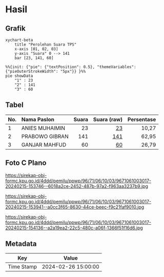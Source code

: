 # Hasil

## Grafik

```mermaid
xychart-beta
    title "Perolehan Suara TPS"
    x-axis [01, 02, 03]
    y-axis "Suara" 0 --> 141
    bar [23, 141, 60]
```

```mermaid
%%{init: {"pie": {"textPosition": 0.5}, "themeVariables": {"pieOuterStrokeWidth": "5px"}} }%%
pie showData
    "1" : 23
    "2" : 141
    "3" : 60
```

## Tabel

| No. | Nama Paslon    | Suara | Suara (raw) | Persentase |
|:--- |:-------------- | -----:| -----------:| ----------:|
| 1   | ANIES MUHAIMIN | 23    | [23][p-1]   | 10,27      |
| 2   | PRABOWO GIBRAN | 141   | [141][p-2]  | 62,95      |
| 3   | GANJAR MAHFUD  | 60    | [60][p-3]   | 26,79      |


[p-1]: https://github.com/gigit-pemilu/pemilu-2024-96-papua-barat-daya/blob/main/pilpres/hitung-suara/sub/96-papua-barat-daya/sub/71-kota-sorong/sub/06-sorong-manoi/sub/1003-malabutor/sub/017-tps/sub/paslon-1.txt
[p-2]: https://github.com/gigit-pemilu/pemilu-2024-96-papua-barat-daya/blob/main/pilpres/hitung-suara/sub/96-papua-barat-daya/sub/71-kota-sorong/sub/06-sorong-manoi/sub/1003-malabutor/sub/017-tps/sub/paslon-2.txt
[p-3]: https://github.com/gigit-pemilu/pemilu-2024-96-papua-barat-daya/blob/main/pilpres/hitung-suara/sub/96-papua-barat-daya/sub/71-kota-sorong/sub/06-sorong-manoi/sub/1003-malabutor/sub/017-tps/sub/paslon-3.txt

## Foto C Plano

https://sirekap-obj-formc.kpu.go.id/4ddd/pemilu/ppwp/96/71/06/10/03/9671061003017-20240215-153746--6018a2ce-2452-487b-97a2-f963aa3237b9.jpg

https://sirekap-obj-formc.kpu.go.id/4ddd/pemilu/ppwp/96/71/06/10/03/9671061003017-20240215-153941--a0cc3f65-8630-44ce-beec-f9c21faf9010.jpg

https://sirekap-obj-formc.kpu.go.id/4ddd/pemilu/ppwp/96/71/06/10/03/9671061003017-20240215-154136--a2a19ea2-22c5-480c-a06f-1366f51f16d6.jpg


## Metadata

| Key        | Value               |
| ---------- | ------------------- |
| Time Stamp | 2024-02-26 15:00:00 |



